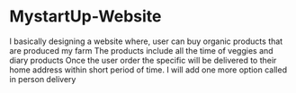 # MystartUp-Website
I basically designing a website where, user can buy organic products that are produced my farm
The products include all the time of veggies and diary products
Once the user order the specific will be delivered to their home address within short period of time.
I will add one more option called in person delivery
